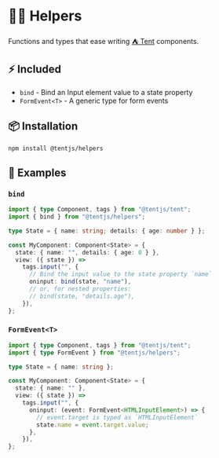 # 💁🏻 Helpers

Functions and types that ease writing [⛺ Tent](https://github.com/tentjs/tent) components.

## ⚡ Included

- `bind` - Bind an Input element value to a state property
- `FormEvent<T>` - A generic type for form events

## 📦 Installation

```sh
npm install @tentjs/helpers
```

## 👀 Examples

### `bind`

```typescript
import { type Component, tags } from "@tentjs/tent";
import { bind } from "@tentjs/helpers";

type State = { name: string; details: { age: number } };

const MyComponent: Component<State> = {
  state: { name: "", details: { age: 0 } },
  view: ({ state }) =>
    tags.input("", {
      // Bind the input value to the state property `name`
      oninput: bind(state, "name"),
      // or, for nested properties:
      // bind(state, "details.age"),
    }),
};
```

### `FormEvent<T>`

```typescript
import { type Component, tags } from "@tentjs/tent";
import { type FormEvent } from "@tentjs/helpers";

type State = { name: string };

const MyComponent: Component<State> = {
  state: { name: "" },
  view: ({ state }) =>
    tags.input("", {
      oninput: (event: FormEvent<HTMLInputElement>) => {
        // event.target is typed as `HTMLInputElement`
        state.name = event.target.value;
      },
    }),
};
```
